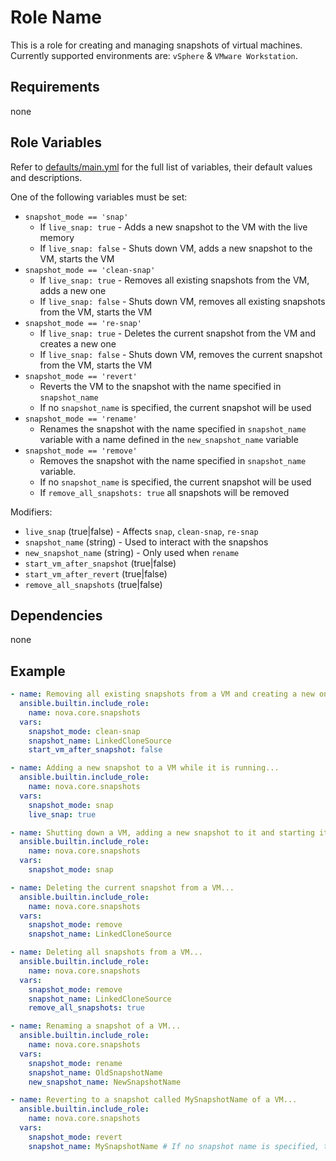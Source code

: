 # Role Name

This is a role for creating and managing snapshots of virtual machines. Currently supported environments are: `vSphere` & `VMware Workstation`.

## Requirements

none

## Role Variables

Refer to [defaults/main.yml](https://github.com/novateams/nova.core/blob/main/nova/core/roles/snapshots/defaults/main.yml) for the full list of variables, their default values and descriptions.

One of the following variables must be set:

- `snapshot_mode == 'snap'`
  - If `live_snap: true` - Adds a new snapshot to the VM with the live memory
  - If `live_snap: false` - Shuts down VM, adds a new snapshot to the VM, starts the VM
- `snapshot_mode == 'clean-snap'`
  - If `live_snap: true` - Removes all existing snapshots from the VM, adds a new one
  - If `live_snap: false` - Shuts down VM, removes all existing snapshots from the VM, starts the VM
- `snapshot_mode == 're-snap'`
  - If `live_snap: true` - Deletes the current snapshot from the VM and creates a new one
  - If `live_snap: false` - Shuts down VM, removes the current snapshot from the VM, starts the VM
- `snapshot_mode == 'revert'`
  - Reverts the VM to the snapshot with the name specified in `snapshot_name`
  - If no `snapshot_name` is specified, the current snapshot will be used
- `snapshot_mode == 'rename'`
  - Renames the snapshot with the name specified in `snapshot_name` variable with a name defined in the `new_snapshot_name` variable
- `snapshot_mode == 'remove'`
  - Removes the snapshot with the name specified in `snapshot_name` variable.
  - If no `snapshot_name` is specified, the current snapshot will be used
  - If `remove_all_snapshots: true` all snapshots will be removed

Modifiers:

- `live_snap` (true|false) - Affects `snap`, `clean-snap`, `re-snap`
- `snapshot_name` (string) - Used to interact with the snapshos
- `new_snapshot_name` (string) - Only used when `rename`
- `start_vm_after_snapshot` (true|false)
- `start_vm_after_revert` (true|false)
- `remove_all_snapshots` (true|false)

## Dependencies

none

## Example

```yml
- name: Removing all existing snapshots from a VM and creating a new one with a name LinkedCloneSource and not starting VM after snapshot...
  ansible.builtin.include_role:
    name: nova.core.snapshots
  vars:
    snapshot_mode: clean-snap
    snapshot_name: LinkedCloneSource
    start_vm_after_snapshot: false
```

```yml
- name: Adding a new snapshot to a VM while it is running...
  ansible.builtin.include_role:
    name: nova.core.snapshots
  vars:
    snapshot_mode: snap
    live_snap: true
```

```yml
- name: Shutting down a VM, adding a new snapshot to it and starting it again...
  ansible.builtin.include_role:
    name: nova.core.snapshots
  vars:
    snapshot_mode: snap
```

```yml
- name: Deleting the current snapshot from a VM...
  ansible.builtin.include_role:
    name: nova.core.snapshots
  vars:
    snapshot_mode: remove
    snapshot_name: LinkedCloneSource
```

```yml
- name: Deleting all snapshots from a VM...
  ansible.builtin.include_role:
    name: nova.core.snapshots
  vars:
    snapshot_mode: remove
    snapshot_name: LinkedCloneSource
    remove_all_snapshots: true
```

```yml
- name: Renaming a snapshot of a VM...
  ansible.builtin.include_role:
    name: nova.core.snapshots
  vars:
    snapshot_mode: rename
    snapshot_name: OldSnapshotName
    new_snapshot_name: NewSnapshotName
```

```yml
- name: Reverting to a snapshot called MySnapshotName of a VM...
  ansible.builtin.include_role:
    name: nova.core.snapshots
  vars:
    snapshot_mode: revert
    snapshot_name: MySnapshotName # If no snapshot name is specified, the latest current will be used
```
